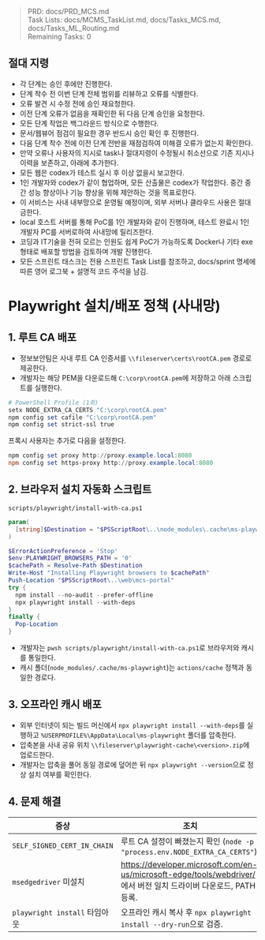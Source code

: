 > PRD: docs/PRD_MCS.md  
> Task Lists: docs/MCMS_TaskList.md, docs/Tasks_MCS.md, docs/Tasks_ML_Routing.md  
> Remaining Tasks: 0

## 절대 지령
- 각 단계는 승인 후에만 진행한다.
- 단계 착수 전 이번 단계 전체 범위를 리뷰하고 오류를 식별한다.
- 오류 발견 시 수정 전에 승인 재요청한다.
- 이전 단계 오류가 없음을 재확인한 뒤 다음 단계 승인을 요청한다.
- 모든 단계 작업은 백그라운드 방식으로 수행한다.
- 문서/웹뷰어 점검이 필요한 경우 반드시 승인 확인 후 진행한다.
- 다음 단계 착수 전에 이전 단계 전반을 재점검하여 미해결 오류가 없는지 확인한다.
- 만약 오류나 사용자의 지시로 task나 절대지령이 수정될시 취소선으로 기존 지시나 이력을 보존하고, 아래에 추가한다.
- 모든 웹은 codex가 테스트 실시 후 이상 없을시 보고한다.
- 1인 개발자와 codex가 같이 협업하며, 모든 산출물은 codex가 작업한다. 중간 중간 성능 향상이나 기능 향상을 위해 제안하는 것을 목표로한다.
- 이 서비스는 사내 내부망으로 운영될 예정이며, 외부 서버나 클라우드 사용은 절대 금한다.
- local 호스트 서버를 통해 PoC를 1인 개발자와 같이 진행하며, 테스트 완료시 1인 개발자 PC를 서버로하여 사내망에 릴리즈한다.
- 코딩과 IT기술을 전혀 모르는 인원도 쉽게 PoC가 가능하도록 Docker나 기타 exe 형태로 배포할 방법을 검토하며 개발 진행한다.
- 모든 스프린트 태스크는 전용 스프린트 Task List를 참조하고, docs/sprint 명세에 따른 영어 로그북 + 설명적 코드 주석을 남김.
# Playwright 설치/배포 정책 (사내망)

## 1. 루트 CA 배포
- 정보보안팀은 사내 루트 CA 인증서를 `\\fileserver\certs\rootCA.pem` 경로로 제공한다.
- 개발자는 해당 PEM을 다운로드해 `C:\corp\rootCA.pem`에 저장하고 아래 스크립트를 실행한다.

```powershell
# PowerShell Profile (1회)
setx NODE_EXTRA_CA_CERTS "C:\corp\rootCA.pem"
npm config set cafile "C:\corp\rootCA.pem"
npm config set strict-ssl true
```

프록시 사용자는 추가로 다음을 설정한다.
```powershell
npm config set proxy http://proxy.example.local:8080
npm config set https-proxy http://proxy.example.local:8080
```

## 2. 브라우저 설치 자동화 스크립트
`scripts/playwright/install-with-ca.ps1`
```powershell
param(
  [string]$Destination = "$PSScriptRoot\..\node_modules\.cache\ms-playwright"
)

$ErrorActionPreference = 'Stop'
$env:PLAYWRIGHT_BROWSERS_PATH = '0'
$cachePath = Resolve-Path $Destination
Write-Host "Installing Playwright browsers to $cachePath"
Push-Location "$PSScriptRoot\..\web\mcs-portal"
try {
  npm install --no-audit --prefer-offline
  npx playwright install --with-deps
}
finally {
  Pop-Location
}
```
- 개발자는 `pwsh scripts/playwright/install-with-ca.ps1`로 브라우저와 캐시를 통일한다.
- 캐시 폴더(`node_modules/.cache/ms-playwright`)는 `actions/cache` 정책과 동일한 경로다.

## 3. 오프라인 캐시 배포
- 외부 인터넷이 되는 빌드 머신에서 `npx playwright install --with-deps`를 실행하고 `%USERPROFILE%\AppData\Local\ms-playwright` 폴더를 압축한다.
- 압축본을 사내 공유 위치 `\\fileserver\playwright-cache\<version>.zip`에 업로드한다.
- 개발자는 압축을 풀어 동일 경로에 덮어쓴 뒤 `npx playwright --version`으로 정상 설치 여부를 확인한다.

## 4. 문제 해결
| 증상 | 조치 |
|------|------|
| `SELF_SIGNED_CERT_IN_CHAIN` | 루트 CA 설정이 빠졌는지 확인 (`node -p "process.env.NODE_EXTRA_CA_CERTS"`). |
| `msedgedriver` 미설치 | https://developer.microsoft.com/en-us/microsoft-edge/tools/webdriver/ 에서 버전 일치 드라이버 다운로드, PATH 등록. |
| `playwright install` 타임아웃 | 오프라인 캐시 복사 후 `npx playwright install --dry-run`으로 검증. |

